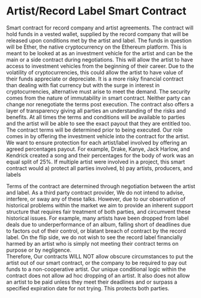 # Artist/Record Label Smart Contract
Smart contract for record company and artist agreements. The contract will hold funds in a vested wallet, supplied by the record company that will be released upon conditions met by the artist and label. The funds in question will be Ether, the native cryptocurrency on the Ethereum platform. This is meant to be looked at as an investment vehicle for the artist and can be the main or a side contract during negotiations. This will allow the artist to have access to investment vehicles from the beginning of their career. Due to the volatility of cryptocurrencies, this could allow the artist to have value of their funds appreciate or depreciate. It is a more risky financial contract than dealing with fiat currency but with the surge in interest in cryptocurrencies, alternative must arise to meet the demand. The security comes from the nature of immutability in smart contract. Neither party can change nor renegotiate the terms post execution. The contract also offers a layer of transparency giving all parties an understanding of the risks and benefits. At all times the terms and conditions will be available to parties and the artist will be able to see the exact payout that they are entitled too.
The contract terms will be determined prior to being executed. Our role comes in by offering the investment vehicle into the contract for the artist. 
We want to ensure protection for each artist/label involved by offering an agreed percentages payout. For example, Drake, Kanye, Jack Harlow, and Kendrick created a song and their percentages for the body of work was an equal split of 25%. If multiple artist were involved in a project, this smart contract would a) protect all parties involved, b) pay artists, producers, and labels 

Terms of the contract are determined through negotiation between the artist and label. As a third party contract provider, We do not intend to advise, interfere, or sway any of these talks. 
However, due to our observation of historical problems within the market we aim to provide an inherent support structure that requires fair treatment of both parties, and circumvent these historical issues. For example, many artists have been dropped from label deals due to underperformance of an album, falling short of deadlines due to factors out of their control, or blatant breach of contract by the record label. On the flip side, we do not wish to see the record label financially harmed by an artist who is simply not meeting their contract terms on purpose or by negligence.  
Therefore, Our contracts WILL NOT allow obscure circumstances to put the artist out of our smart contract, or the company to be required to pay out funds to a non-cooperative artist. Our unique conditional logic within the contract does not allow ad hoc dropping of an artist. It also does not allow an artist to be paid unless they meet their deadlines and or surpass a specified expiration date for not trying. This protects both parties. 
